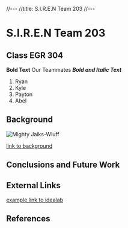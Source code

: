 //---
//title: S.I.R.E.N Team 203
//---

# S.I.R.E.N Team 203

## Class EGR 304 

**Bold Text**
Our Teammates
**_Bold and Italic Text_**

1. Ryan
1. Kyle
1. Payton
1. Abel




## Background

![Mighty Jaiks-Wluff](https://github.com/S-I-R-E-N-Team-203-EGR-314/S.I.R.E.N-Team-203-EGR-314.github.io/assets/157171278/1825a01e-1bfe-4ae2-abb8-79d82c0c96d4)


[link to background](/background)


## Conclusions and Future Work

## External Links

[example link to idealab](https://idealab.asu.edu)


## References
